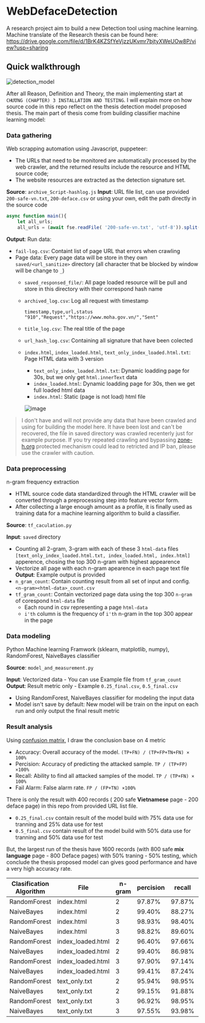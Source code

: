 # WebDefaceDetection

A research project aim to build a new Detection tool using machine learning. Machine translate of the Research thesis can be found here: https://drive.google.com/file/d/1BrK4KZSfYeVjzzUKvmr7bjtyXWeUOw8P/view?usp=sharing

## Quick walkthrough

![detection_model](https://github.com/nghiango1/WebDefaceDetection/assets/31164703/a4d3a7fd-fe4d-4805-82ec-d14258c3d630)

After all Reason, Definition and Theory, the main implementing start at `CHƯƠNG (CHAPTER) 3 INSTALLATION AND TESTING`. I will explain more on how source code in this repo reflect on the thesis detection model proposed thesis. The main part of thesis come from building classifier machine learning model:

### Data gathering

Web scrapping automation using Javascript, puppeteer:
- The URLs that need to be monitored are automatically processed by the web crawler, and the returned results include the resource and HTML source code;
- The website resources are extracted as the detection signature set.

**Source**: `archive_Script-hashlog.js`
**Input**: URL file list, can use provided `200-safe-vn.txt`, `200-deface.csv` or using your own, edit the path directly in the source code
```js
async function main(){
	let all_urls;
	all_urls = (await fse.readFile( '200-safe-vn.txt', 'utf-8')).split('\r\n');
```
**Output**: Run data:
- `fail-log.csv`: Containt list of page URL that errors when crawling
- Page data: Every page data will be store in they own `saved/<url_sanitize>` directory (all character that be blocked by window will be change to `_`)
  - `saved_responsed_file/`: All page loaded resource will be pull and store in this directory with their correspond hash name
  - `archived_log.csv`: Log all request with timestamp
    ```csv
    timestamp,type,url,status
    "910","Request","https://www.moha.gov.vn/","Sent"
    ```
  - `title_log.csv`: The real title of the page
  - `url_hash_log.csv`: Containing all signature that have been colected
  - `index.html`, `index_loaded.html`, `text_only_index_loaded.html.txt`: Page HTML data with 3 version
    - `text_only_index_loaded.html.txt`: Dynamic loadding page for 30s, but we only get `html.innerText` data
    - `index_loaded.html`: Dynamic loadding page for 30s, then we get full loaded html data
    - `index.html`: Static (page is not load) html file

    ![image](https://github.com/nghiango1/WebDefaceDetection/assets/31164703/f2bfe048-e9d9-4c89-bcd1-ec2de9b3f034)

> I don't have and will not provide any data that have been crawled and using for building the model here. It have been lost and can't be recovered, the file in saved directory was crawled recenterly just for example purpose. If you try repeated crawling and bypassing [zone-h.org](https://zone-h.org/) protected mechanism could lead to retricted and IP ban, please use the crawler with caution.

### Data preprocessing

n-gram frequency extraction
- HTML source code data standardized through the HTML crawler will be converted through a preprocessing step into feature vector form.
- After collecting a large enough amount as a profile, it is finally used as training data for a machine learning algorithm to build a classifier.

**Source**: `tf_caculation.py`

**Input**: `saved` directory
- Counting all 2-gram, 3-gram with each of these 3 `html-data` files `[text_only_index_loaded.html.txt, index_loaded.html, index.html]` apperence, chosing the top 300 n-gram with highest appearence
- Vectorize all page with each n-gram apearence in each page text file
**Output**: Example output is provided
- `n_gram_count`: Contain counting result from all set of input and config. `<n-gram><html-data>_count.csv`
- `tf_gram_count`: Contain vectorized page data using the top 300 `n-gram` of corespond `html-data` file
  - Each round in csv representing a page `html-data`
  - `i'th` column is the frequency of `i'th` n-gram in the top 300 appear in the page 

### Data modeling

Python Machine learning Framwork (sklearn, matplotlib, numpy), RandomForest, NaiveBayes classifier

**Source**: `model_and_measurement.py`

**Input**: Vectorized data - You can use Example file from `tf_gram_count`
**Output**: Result metric only - Example `0.25_final.csv`, `0.5_final.csv`
- Using RandomForest, NaiveBayes classifier for modeling the input data
- Model isn't save by default: New model will be train on the input on each run and only output the final result metric

### Result analysis

Using [confusion matrix](https://en.wikipedia.org/wiki/Confusion_matrix), I draw the conclusion base on 4 metric
- Accuracy: Overall accuracy of the model. `(TP+FN) / (TP+FP+TN+FN) × 100%`
- Percision: Accuracy of predicting the attacked sample. `TP / (TP+FP) ×100%`
- Recall: Ability to find all attacked samples of the model. `TP / (TP+FN) × 100%`
- Fail Alarm: False alarm rate. `FP / (FP+TN) ×100%`

There is only the result with 400 records ( 200 safe **Vietnamese** page - 200 deface page) in this repo from provided URL list file. 
- `0.25_final.csv` contain result of the model build with 75% data use for tranning and 25% data use for test
- `0.5_final.csv` contain result of the model build with 50% data use for tranning and 50% data use for test

But, the largest run of the thesis have 1600 records (with 800 safe **mix language** page - 800 Deface pages) with 50% traning - 50% testing, which conclude the thesis proposed model can gives good performance and have a very high accuracy rate.

| **Clasification Algorithm** | **File**          | **n-gram** | **percision**  | **recall** | **accuracy**              | **Fail Alarm** |
| --------------------------- | ----------------- | ---------- | -------------- | ---------- | ------------------------- | -------------- |
| RandomForest                | index.html        | 2          | 97.87%         | 97.87%     | 97.98%                    | 1.92%          |
| NaiveBayes                  | index.html        | 2          | 99.40%         | 88.27%     | 94.18%                    | 0.48%          |
| RandomForest                | index.html        | 3          | 98.93%         | 98.40%     | 98.74%                    | 0.96%          |
| NaiveBayes                  | index.html        | 3          | 98.82%         | 89.60%     | 94.56%                    | 0.96%          |
| RandomForest                | index_loaded.html | 2          | 96.40%         | 97.66%     | 97.13%                    | 3.37%          |
| NaiveBayes                  | index_loaded.html | 2          | 99.40%         | 86.98%     | 93.50%                    | 0.48%          |
| RandomForest                | index_loaded.html | 3          | 97.90%         | 97.14%     | 97.63%                    | 1.92%          |
| NaiveBayes                  | index_loaded.html | 3          | 99.41%         | 87.24%     | 93.63%                    | 0.48%          |
| RandomForest                | text_only.txt     | 2          | 95.94%         | 98.95%     | 97.49%                    | 3.86%          |
| NaiveBayes                  | text_only.txt     | 2          | 99.15%         | 91.88%     | 95.73%                    | 0.72%          |
| RandomForest                | text_only.txt     | 3          | 96.92%         | 98.95%     | 97.99%                    | 2.89%          |
| NaiveBayes                  | text_only.txt     | 3          | 97.55%         | 93.98%     | 95.98%                    | 2.17%          |
